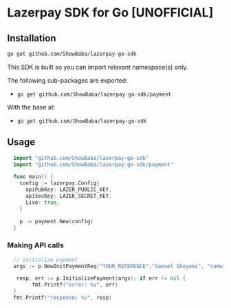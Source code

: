 # Lazerpay SDK for Go [UNOFFICIAL]

## Installation
```sh
go get github.com/ShowBaba/lazerpay-go-sdk
```

This SDK is built so you can import relavant namespace(s) only.

The following sub-packages are exported:

* `go get github.com/ShowBaba/lazerpay-go-sdk/payment`

With the base at:
* `go get github.com/ShowBaba/lazerpay-go-sdk`

## Usage

```go
  import "github.com/ShowBaba/lazerpay-go-sdk"
  import "github.com/ShowBaba/lazerpay-go-sdk/payment"

  func main() {
    config := lazerpay.Config{
      apiPubKey: LAZER_PUBLIC_KEY,
      apiSecKey: LAZER_SECRET_KEY,
      Live: true,
    }

    p := payment.New(config)
  }
```

### Making API calls

```go
  // initialize payment
  args := p.NewInitPaymentReq("YOUR_REFERENCE","Samuel Shoyemi", "samwise858@gmail.com", "USDT", "USD", 100, true, map[string]string{"type": "Wallet fund"})

   resp, err := p.InitializePayment(args); if err != nil {
    	fmt.Printf("error: %v", err)
  }
  fmt.Printf("response: %v", resp)
```
